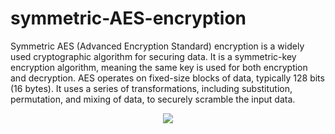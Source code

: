# symmetric-AES-encryption

Symmetric AES (Advanced Encryption Standard) encryption is a widely used cryptographic algorithm for securing data. It is a symmetric-key encryption algorithm, meaning the same key is used for both encryption and decryption. AES operates on fixed-size blocks of data, typically 128 bits (16 bytes). It uses a series of transformations, including substitution, permutation, and mixing of data, to securely scramble the input data.

<p align="center">
  <img src="https://www.ssl2buy.com/wp-content/uploads/2015/12/Symmetric-Encryption.png" />
</p>
